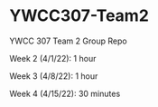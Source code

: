 # YWCC307-Team2
YWCC 307 Team 2 Group Repo

Week 2 (4/1/22): 1 hour

Week 3 (4/8/22): 1 hour

Week 4 (4/15/22): 30 minutes 
